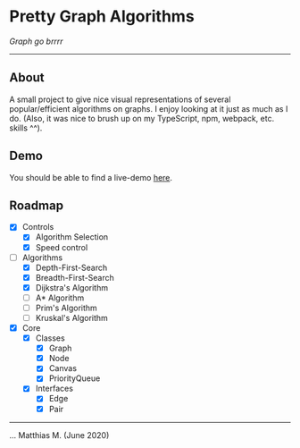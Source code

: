 # Pretty Graph Algorithms
_Graph go brrrr_

---

## About

A small project to give nice visual representations of several popular/efficient algorithms on graphs. I enjoy looking at it just as much as I do. (Also, it was nice to brush up on my TypeScript, npm, webpack, etc. skills ^^).

## Demo

You should be able to find a live-demo [here](https://mattmoony.github.io/pretty-graph-algorithms).

## Roadmap

* [x] Controls
  * [x] Algorithm Selection
  * [x] Speed control
* [ ] Algorithms
  * [x] Depth-First-Search
  * [x] Breadth-First-Search
  * [x] Dijkstra's Algorithm
  * [ ] A* Algorithm
  * [ ] Prim's Algorithm
  * [ ] Kruskal's Algorithm
* [x] Core
  * [x] Classes
    * [x] Graph
    * [x] Node
    * [x] Canvas
    * [x] PriorityQueue
  * [x] Interfaces
    * [x] Edge
    * [x] Pair

---

... Matthias M. (June 2020)
